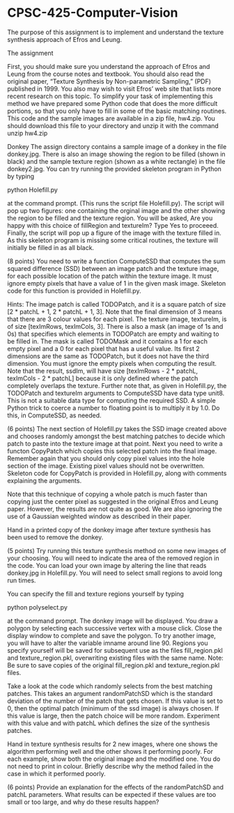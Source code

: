 # CPSC-425-Computer-Vision
The purpose of this assignment is to implement and understand the texture synthesis approach of Efros and Leung.

The assignment

First, you should make sure you understand the approach of Efros and Leung from the course notes and textbook. You should also read the original paper, “Texture Synthesis by Non-parametric Sampling,” (PDF) published in 1999. You also may wish to visit Efros’ web site that lists more recent research on this topic.
To simplify your task of implementing this method we have prepared some Python code that does the more difficult portions, so that you only have to fill in some of the basic matching routines. This code and the sample images are available in a zip file, hw4.zip. You should download this file to your directory and unzip it with the command
unzip hw4.zip

Donkey The assign directory contains a sample image of a donkey in the file donkey.jpg. There is also an image showing the region to be filled (shown in black) and the sample texture region (shown as a white rectangle) in the file donkey2.jpg.
You can try running the provided skeleton program in Python by typing

python Holefill.py

at the command prompt. (This runs the script file Holefill.py). The script will pop up two figures: one containing the orginal image and the other showing the region to be filled and the texture region. You will be asked, Are you happy with this choice of fillRegion and textureIm? Type Yes to proceeed. Finally, the script will pop up a figure of the image with the texture filled in. As this skeleton program is missing some critical routines, the texture will initially be filled in as all black.

(8 points)
You need to write a function ComputeSSD that computes the sum squared difference (SSD) between an image patch and the texture image, for each possible location of the patch within the texture image. It must ignore empty pixels that have a value of 1 in the given mask image. Skeleton code for this function is provided in Holefill.py.

Hints: The image patch is called TODOPatch, and it is a square patch of size [2 * patchL + 1, 2 * patchL + 1, 3]. Note that the final dimension of 3 means that there are 3 colour values for each pixel. The texture image, textureIm, is of size [texImRows, texImCols, 3]. There is also a mask (an image of 1s and 0s) that specifies which elements in TODOPatch are empty and waiting to be filled in. The mask is called TODOMask and it contains a 1 for each empty pixel and a 0 for each pixel that has a useful value. Its first 2 dimensions are the same as TODOPatch, but it does not have the third dimension. You must ignore the empty pixels when computing the result. Note that the result, ssdIm, will have size [texImRows - 2 * patchL, texImCols - 2 * patchL] because it is only defined where the patch completely overlaps the texture. Further note that, as given in Holefill.py, the TODOPatch and textureIm arguments to ComputeSSD have data type unit8. This is not a suitable data type for computing the required SSD. A simple Python trick to coerce a number to floating point is to multiply it by 1.0. Do this, in ComputeSSD, as needed.

(6 points)
The next section of Holefill.py takes the SSD image created above and chooses randomly amongst the best matching patches to decide which patch to paste into the texture image at that point. Next you need to write a functon CopyPatch which copies this selected patch into the final image. Remember again that you should only copy pixel values into the hole section of the image. Existing pixel values should not be overwritten. Skeleton code for CopyPatch is provided in Holefill.py, along with comments explaining the arguments.

Note that this technique of copying a whole patch is much faster than copying just the center pixel as suggested in the original Efros and Leung paper. However, the results are not quite as good. We are also ignoring the use of a Gaussian weighted window as described in their paper.

Hand in a printed copy of the donkey image after texture synthesis has been used to remove the donkey.

(5 points)
Try running this texture synthesis method on some new images of your choosing. You will need to indicate the area of the removed region in the code. You can load your own image by altering the line that reads donkey.jpg in Holefill.py. You will need to select small regions to avoid long run times.

You can specify the fill and texture regions yourself by typing

python polyselect.py

at the command prompt. The donkey image will be displayed. You draw a polygon by selecting each successive vertex with a mouse click. Close the display window to complete and save the polygon. To try another image, you will have to alter the variable imname around line 90. Regions you specify yourself will be saved for subsequent use as the files fill_region.pkl and texture_region.pkl, overwriting existing files with the same name. Note: Be sure to save copies of the original fill_region.pkl and texture_region.pkl files.

Take a look at the code which randomly selects from the best matching patches. This takes an argument randomPatchSD which is the standard deviation of the number of the patch that gets chosen. If this value is set to 0, then the optimal patch (minimum of the ssd image) is always chosen. If this value is large, then the patch choice will be more random. Experiment with this value and with patchL which defines the size of the synthesis patches.

Hand in texture synthesis results for 2 new images, where one shows the algorithm performing well and the other shows it performing poorly. For each example, show both the original image and the modified one. You do not need to print in colour. Briefly describe why the method failed in the case in which it performed poorly.

(6 points)
Provide an explanation for the effects of the randomPatchSD and patchL parameters. What results can be expected if these values are too small or too large, and why do these results happen?
